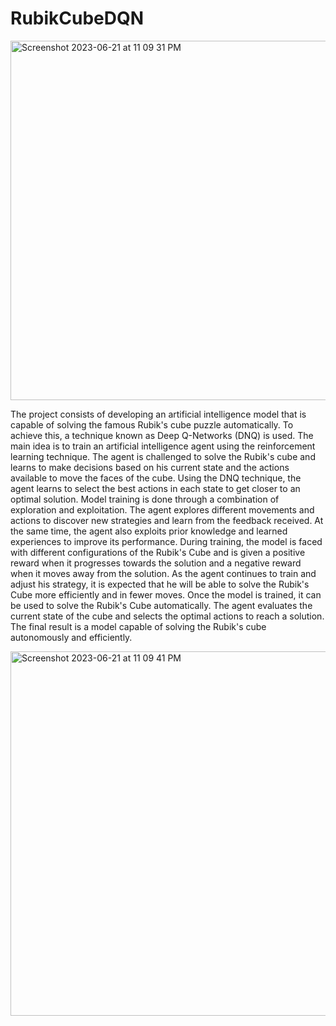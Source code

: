 # RubikCubeDQN


<img width="575" alt="Screenshot 2023-06-21 at 11 09 31 PM" src="https://github.com/Sebas102507/RubikCubeDQN/assets/52805660/bb79567b-197b-4dd7-b11f-66661012ee16">

The project consists of developing an artificial intelligence model that is capable of solving the famous Rubik's cube puzzle automatically. To achieve this, a technique known as Deep Q-Networks (DNQ) is used.
The main idea is to train an artificial intelligence agent using the reinforcement learning technique. The agent is challenged to solve the Rubik's cube and learns to make decisions based on his current state and the actions available to move the faces of the cube. Using the DNQ technique, the agent learns to select the best actions in each state to get closer to an optimal solution.
Model training is done through a combination of exploration and exploitation. The agent explores different movements and actions to discover new strategies and learn from the feedback received. At the same time, the agent also exploits prior knowledge and learned experiences to improve its performance.
During training, the model is faced with different configurations of the Rubik's Cube and is given a positive reward when it progresses towards the solution and a negative reward when it moves away from the solution. As the agent continues to train and adjust his strategy, it is expected that he will be able to solve the Rubik's Cube more efficiently and in fewer moves.
Once the model is trained, it can be used to solve the Rubik's Cube automatically. The agent evaluates the current state of the cube and selects the optimal actions to reach a solution. The final result is a model capable of solving the Rubik's cube autonomously and efficiently.


<img width="583" alt="Screenshot 2023-06-21 at 11 09 41 PM" src="https://github.com/Sebas102507/RubikCubeDQN/assets/52805660/91cc78d9-28b1-4d4e-a559-080bfe0b1d96">
